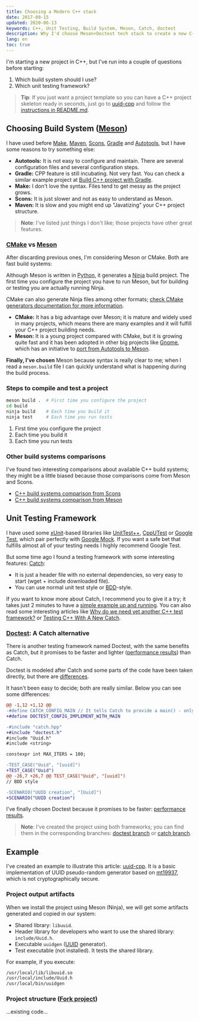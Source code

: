 ```yaml
---
title: Choosing a Modern C++ stack
date: 2017-09-15
updated: 2020-06-13
keywords: C++, Unit Testing, Build System, Meson, Catch, doctest
description: Why I'd choose Meson+Doctest tech stack to create a new C++ project with a reusable and easy-to-run example.
lang: en
toc: true
---
```


I'm starting a new project in C++, but I've run into a couple of questions before starting:

1. Which build system should I use?  
2. Which unit testing framework?  

> **Tip**: If you just want a project template so you can have a C++ project skeleton ready in seconds, just go to [uuid-cpp](https://github.com/carlosvin/uuid-cpp) and follow the [instructions in README.md](https://github.com/carlosvin/uuid-cpp/blob/master/README.md).

## Choosing Build System ([Meson](https://mesonbuild.com/))

I have used before [Make](https://www.gnu.org/software/make/manual/make.html), [Maven](https://maven.apache.org/), [Scons](https://scons.org/), [Gradle](https://gradle.org/) and [Autotools](https://www.gnu.org/software/automake/manual/html_node/Autotools-Introduction.html), but I have some reasons to try something else:

- **Autotools:** It is not easy to configure and maintain. There are several configuration files and several configuration steps.
- **Gradle:** CPP feature is still incubating. Not very fast. You can check a similar example project at [Build C++ project with Gradle](/langs/en/posts/gradle-cpp).
- **Make:** I don't love the syntax. Files tend to get messy as the project grows.
- **Scons:** It is just slower and not as easy to understand as Meson.
- **Maven:** It is slow and you might end up "Javatizing" your C++ project structure.

> **Note**: I've listed just things I don't like; those projects have other great features.

### [CMake](https://cmake.org/) vs [Meson](https://mesonbuild.com/)

After discarding previous ones, I'm considering Meson or CMake. Both are fast build systems:

Although Meson is written in [Python](https://python.org/), it generates a [Ninja](https://ninja-build.org/) build project. The first time you configure the project you have to run Meson, but for building or testing you are actually running Ninja.

CMake can also generate Ninja files among other formats; [check CMake generators documentation for more information](https://cmake.org/cmake/help/latest/manual/cmake-generators.7.html).

- **CMake:** It has a big advantage over Meson; it is mature and widely used in many projects, which means there are many examples and it will fulfill your C++ project building needs.
- **Meson:** It is a young project compared with CMake, but it is growing quite fast and it has been adopted in other big projects like [Gnome](https://www.gnome.org/), which has an initiative to [port from Autotools to Meson](https://wiki.gnome.org/Initiatives/GnomeGoals/MesonPorting).

**Finally, I've chosen** Meson because syntax is really clear to me; when I read a `meson.build` file I can quickly understand what is happening during the build process.

### Steps to compile and test a project

```bash
meson build .  # First time you configure the project
cd build
ninja build    # Each time you build it
ninja test     # Each time you run tests
```

1. First time you configure the project  
2. Each time you build it  
3. Each time you run tests

### Other build systems comparisons

I've found two interesting comparisons about available C++ build systems; they might be a little biased because those comparisons come from Meson and Scons.

- [C++ build systems comparison from Scons](https://bitbucket.org/scons/scons/wiki/SconsVsOtherBuildTools)
- [C++ build systems comparison from Meson](https://mesonbuild.com/Simple-comparison.html)

## Unit Testing Framework

I have used some [xUnit](https://en.wikipedia.org/wiki/XUnit)-based libraries like [UnitTest++](https://github.com/unittest-cpp/unittest-cpp), [CppUTest](https://cpputest.github.io/) or [Google Test](https://github.com/google/googletest), which pair perfectly with [Google Mock](https://github.com/google/googletest/tree/master/googlemock). If you want a safe bet that fulfills almost all of your testing needs I highly recommend Google Test.

But some time ago I found a testing framework with some interesting features: [Catch](https://github.com/philsquared/Catch):

- It is just a header file with no external dependencies, so very easy to start (wget + include downloaded file).
- You can use normal unit test style or [BDD](https://en.wikipedia.org/wiki/Behavior-driven_development)-style.

If you want to know more about Catch, I recommend you to give it a try; it takes just 2 minutes to have a [simple example up and running](https://github.com/philsquared/Catch/blob/master/docs/tutorial.md#writing-tests). You can also read some interesting articles like [Why do we need yet another C++ test framework?](https://github.com/philsquared/Catch/blob/master/docs/why-catch.md) or [Testing C++ With A New Catch](https://blog.coldflake.com/posts/Testing-C++-with-a-new-Catch/).

### [Doctest](https://github.com/onqtam/doctest): A Catch alternative

There is another testing framework named Doctest, with the same benefits as Catch, but it promises to be faster and lighter ([performance results](/content/blog/serialization-java-serializable-externalizable.en.md)) than Catch.

Doctest is modeled after Catch and some parts of the code have been taken directly, but there are [differences](https://github.com/onqtam/doctest/blob/master/doc/markdown/faq.md#how-is-doctest-different-from-catch).

It hasn't been easy to decide; both are really similar. Below you can see some differences:

```diff
@@ -1,12 +1,12 @@
-#define CATCH_CONFIG_MAIN // It tells Catch to provide a main() - only do this in one cpp file
+#define DOCTEST_CONFIG_IMPLEMENT_WITH_MAIN

-#include "catch.hpp"
+#include "doctest.h"
#include "Uuid.h"
#include <string>

constexpr int MAX_ITERS = 100;

-TEST_CASE("Uuid", "[uuid]")
+TEST_CASE("Uuid")
@@ -26,7 +26,7 @@ TEST_CASE("Uuid", "[uuid]")
// BDD style

-SCENARIO("UUID creation", "[Uuid]")
+SCENARIO("UUID creation")
```

I've finally chosen Doctest because it promises to be faster: [performance results](/content/blog/serialization-java-serializable-externalizable.en.md).

> **Note**: I've created the project using both frameworks; you can find them in the corresponding branches: [doctest branch](https://github.com/carlosvin/uuid-cpp/tree/doctest) or [catch branch](https://github.com/carlosvin/uuid-cpp/tree/catch).

## Example

I've created an example to illustrate this article: [uuid-cpp](https://github.com/carlosvin/uuid-cpp). It is a basic implementation of UUID pseudo-random generator based on [mt19937](https://www.cplusplus.com/reference/random/mt19937), which is not cryptographically secure.

### Project output artifacts

When we install the project using Meson (Ninja), we will get some artifacts generated and copied in our system:

- Shared library: `libuuid`.
- Header library for developers who want to use the shared library: `include/Uuid.h`.
- Executable `uuidgen` ([UUID](https://en.wikipedia.org/wiki/Universally_unique_identifier) generator).
- Test executable (not installed). It tests the shared library.

For example, if you execute:

```bash
/usr/local/lib/libuuid.so
/usr/local/include/Uuid.h
/usr/local/bin/uuidgen
```

### Project structure ([Fork project](https://github.com/carlosvin/uuid-cpp))

...existing code...
